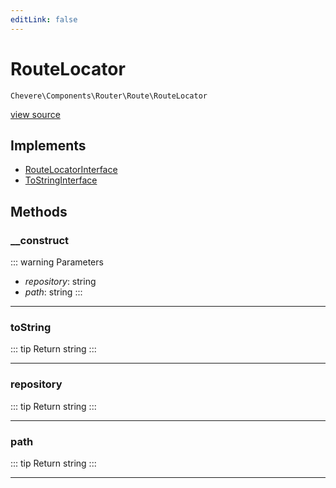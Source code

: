 ```yaml
---
editLink: false
---
```


# RouteLocator

`Chevere\Components\Router\Route\RouteLocator`

[view source](https://github.com/chevere/chevere/blob/master/src/Chevere/Components/Router/Route/RouteLocator.php)

## Implements

- [RouteLocatorInterface](../../../Interfaces/Router/Route/RouteLocatorInterface.md)
- [ToStringInterface](../../../Interfaces/Common/ToStringInterface.md)

## Methods

### __construct

::: warning Parameters
- *repository*: string
- *path*: string
:::

---

### toString

::: tip Return
string
:::

---

### repository

::: tip Return
string
:::

---

### path

::: tip Return
string
:::

---
